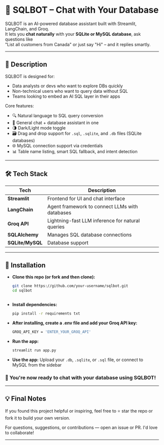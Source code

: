 # 🤖 SQLBOT – Chat with Your Database

SQLBOT is an AI-powered database assistant built with Streamlit, LangChain, and Groq.  
It lets you **chat naturally** with your **SQLite or MySQL database**, ask questions like  
"List all customers from Canada" or just say "Hi" – and it replies smartly.

---

## 🧠 Description

SQLBOT is designed for:
- Data analysts or devs who want to explore DBs quickly
- Non-technical users who want to query data without SQL
- Teams looking to embed an AI SQL layer in their apps

Core features:
- 🔍 Natural language to SQL query conversion  
- 🧠 General chat + database assistant in one  
- 🌗 Dark/Light mode toggle  
- 🗃 Drag and drop support for `.sql`, `.sqlite`, and `.db` files (SQLite databases)  
- 🌐 MySQL connection support via credentials  
- 📊 Table name listing, smart SQL fallback, and intent detection  

---

## 🛠️ Tech Stack

| Tech            | Description                                      |
|-----------------|--------------------------------------------------|
| **Streamlit**   | Frontend for UI and chat interface               |
| **LangChain**   | Agent framework to connect LLMs with databases   |
| **Groq API**    | Lightning-fast LLM inference for natural queries |
| **SQLAlchemy**  | Manages SQL database connections                 |
| **SQLite/MySQL**| Database support                                 |

---


## 🚀 Installation


- **Clone this repo (or fork and then clone):**
  ```bash
  git clone https://github.com/your-username/sqlbot.git
  cd sqlbot
 
- **Install dependencies:**
  ```bash
  pip install -r requirements txt
- **After installing, create a .env file and add your Groq API key:**
  ```bash
  GROQ_API_KEY = 'ENTER_YOUR_GROQ_API'
  
- **Run the app:**
  ```bash
  streamlit run app.py

- **Use the app:**
     Upload your `.db`, `.sqlite`, or `.sql` file, or connect to MySQL from the sidebar

### 🎉 You're now ready to chat with your database using SQLBOT!
---



## 💡 Final Notes

If you found this project helpful or inspiring, feel free to ⭐ star the repo or fork it to build your own version.

For questions, suggestions, or contributions — open an issue or PR. I'd love to collaborate!

---

